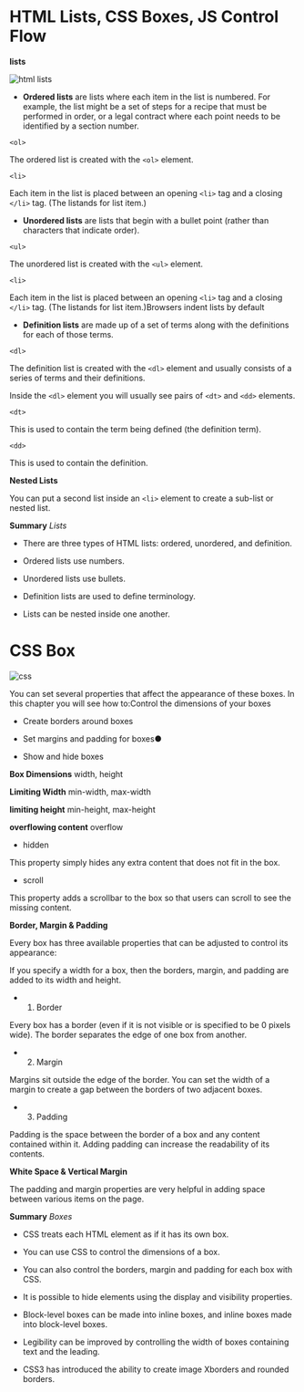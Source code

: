 # HTML Lists, CSS Boxes, JS Control Flow

**lists**

![html lists](https://careerkarma.com/blog/wp-content/uploads/2020/02/HTML-LISTS.jpg)

- **Ordered lists** are lists where each item in the list is numbered. For example, the list might be a set of steps for a recipe that must be performed in order, or a legal contract where each point needs to be identified by a section number.

```<ol>```

The ordered list is created with the ```<ol>``` element.

```<li>```

Each item in the list is placed between an opening ```<li>``` tag and a closing ```</li>``` tag. (The listands for list item.)

- **Unordered lists** are lists that begin with a bullet point (rather than characters that indicate order).

```<ul>```

The unordered list is created with the ```<ul>``` element.

```<li>```

Each item in the list is placed between an opening ```<li>``` tag and a closing ```</li>``` tag. (The listands for list item.)Browsers indent lists by default

- **Definition lists** are made up of a set of terms along with the definitions for each of those terms.

```<dl>```

The definition list is created with the ```<dl>``` element and usually consists of a series of terms and their definitions.

Inside the ```<dl>``` element you will usually see pairs of ```<dt>``` and ```<dd>``` elements.

```<dt>```

This is used to contain the term being defined (the definition term).

```<dd>```

This is used to contain the definition.

**Nested Lists**

You can put a second list inside an ```<li>``` element to create a sub-list or nested list.

**Summary** *Lists*

- There are three types of HTML lists: ordered, unordered, and definition. 

- Ordered lists use numbers.

- Unordered lists use bullets.

- Definition lists are used to define terminology.

- Lists can be nested inside one another.

# CSS Box

![css](https://hackernoon.com/hn-images/1*mocAy3KRzjTs0Oc2mUz9Sg.jpeg)

You can set several properties that affect the appearance of these boxes. In this chapter you will see how to:Control the dimensions of your boxes

- Create borders around boxes

- Set margins and padding for boxes●

- Show and hide boxes

**Box Dimensions** width, height

**Limiting Width** min-width, max-width

**limiting height** min-height, max-height

**overflowing content** overflow

- hidden

This property simply hides any extra content that does not fit in the box.

- scroll

This property adds a scrollbar to the box so that users can scroll to see the missing content.

**Border, Margin & Padding**

Every box has three available properties that can be adjusted to control its appearance:

If you specify a width for a box, then the borders, margin, and padding are added to its width and height.

- 1. Border

Every box has a border (even if it is not visible or is specified to be 0 pixels wide). The border separates the edge of one box from another.

- 2. Margin

Margins sit outside the edge of the border. You can set the width of a margin to create a gap between the borders of two adjacent boxes.

- 3. Padding

Padding is the space between the border of a box and any content contained within it. Adding padding can increase the readability of its contents.

**White Space & Vertical Margin**

The padding and margin properties are very helpful in adding space between various items on the page.

**Summary** *Boxes*

- CSS treats each HTML element as if it has its own box. 

- You can use CSS to control the dimensions of a box.

- You can also control the borders, margin and padding for each box with CSS.

- It is possible to hide elements using the display and visibility properties.

- Block-level boxes can be made into inline boxes, and inline boxes made into block-level boxes.

- Legibility can be improved by controlling the width of boxes containing text and the leading.

- CSS3 has introduced the ability to create image Xborders and rounded borders.

